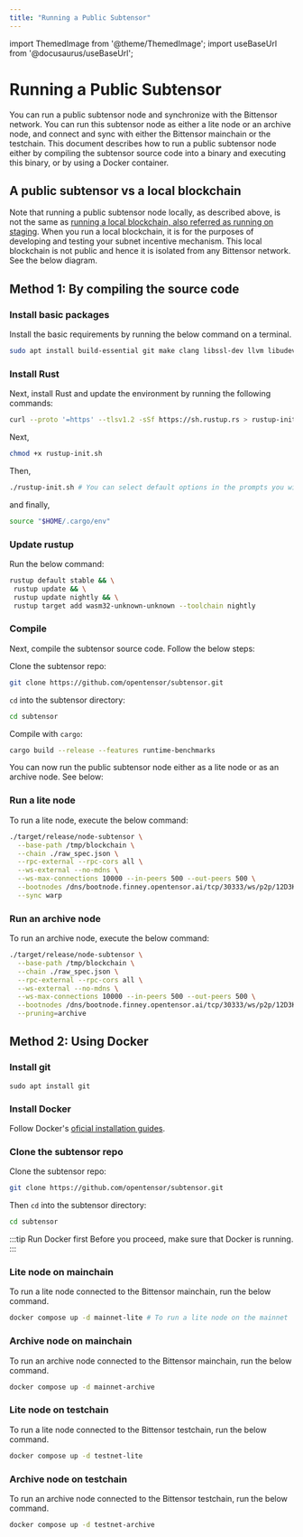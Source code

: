 ```yaml
---
title: "Running a Public Subtensor"
---
```

import ThemedImage from '@theme/ThemedImage';
import useBaseUrl from '@docusaurus/useBaseUrl';

# Running a Public Subtensor

You can run a public subtensor node and synchronize with the Bittensor network. You can run this subtensor node as either a lite node or an archive node, and connect and sync with either the Bittensor mainchain or the testchain. This document describes how to run a public subtensor node either by compiling the subtensor source code into a binary and executing this binary, or by using a Docker container.

## A public subtensor vs a local blockchain

Note that running a public subtensor node locally, as described above, is not the same as [running a local blockchain, also referred as running on staging](https://github.com/opentensor/bittensor-subnet-template/blob/main/docs/running_on_staging.md). When you run a local blockchain, it is for the purposes of developing and testing your subnet incentive mechanism. This local blockchain is not public and hence it is isolated from any Bittensor network. See the below diagram.

<center>
<ThemedImage
alt="Components of Incentive Mechanism"
sources={{
    light: useBaseUrl('/img/docs/local-subtensor.svg'),
    dark: useBaseUrl('/img/docs/dark-local-subtensor.svg'),
  }}
/>
</center>


## Method 1: By compiling the source code

### Install basic packages

Install the basic requirements by running the below command on a terminal.

```bash
sudo apt install build-essential git make clang libssl-dev llvm libudev-dev protobuf-compiler -y
```

### Install Rust

Next, install Rust and update the environment by running the following commands:

```bash
curl --proto '=https' --tlsv1.2 -sSf https://sh.rustup.rs > rustup-init.sh
```

Next,

```bash
chmod +x rustup-init.sh
```

Then,

```bash
./rustup-init.sh # You can select default options in the prompts you will be given
```

and finally,

```bash
source "$HOME/.cargo/env"
```

### Update rustup

Run the below command:

```bash
rustup default stable && \
 rustup update && \
 rustup update nightly && \
 rustup target add wasm32-unknown-unknown --toolchain nightly
```

### Compile 

Next, compile the subtensor source code. Follow the below steps:

Clone the subtensor repo:

```bash
git clone https://github.com/opentensor/subtensor.git
```

`cd` into the subtensor directory:

```bash
cd subtensor
```

Compile with `cargo`:

```bash
cargo build --release --features runtime-benchmarks
```

You can now run the public subtensor node either as a lite node or as an archive node. See below:

### Run a lite node

To run a lite node, execute the below command:

```bash
./target/release/node-subtensor \
  --base-path /tmp/blockchain \
  --chain ./raw_spec.json \
  --rpc-external --rpc-cors all \
  --ws-external --no-mdns \
  --ws-max-connections 10000 --in-peers 500 --out-peers 500 \
  --bootnodes /dns/bootnode.finney.opentensor.ai/tcp/30333/ws/p2p/12D3KooWRwbMb85RWnT8DSXSYMWQtuDwh4LJzndoRrTDotTR5gDC \
  --sync warp
``` 

### Run an archive node

To run an archive node, execute the below command:

```bash
./target/release/node-subtensor \
  --base-path /tmp/blockchain \
  --chain ./raw_spec.json \
  --rpc-external --rpc-cors all \
  --ws-external --no-mdns \
  --ws-max-connections 10000 --in-peers 500 --out-peers 500 \
  --bootnodes /dns/bootnode.finney.opentensor.ai/tcp/30333/ws/p2p/12D3KooWRwbMb85RWnT8DSXSYMWQtuDwh4LJzndoRrTDotTR5gDC \
  --pruning=archive
``` 


## Method 2: Using Docker

### Install git

`sudo apt install git`

### Install Docker

Follow Docker's [oficial installation guides](https://docs.docker.com/engine/install/).

### Clone the subtensor repo

Clone the subtensor repo:

```bash
git clone https://github.com/opentensor/subtensor.git
```

Then `cd` into the subtensor directory:

```bash
cd subtensor
```

:::tip Run Docker first
Before you proceed, make sure that Docker is running.
:::

### Lite node on mainchain

To run a lite node connected to the Bittensor mainchain, run the below command.

```bash
docker compose up -d mainnet-lite # To run a lite node on the mainnet
```

### Archive node on mainchain

To run an archive node connected to the Bittensor mainchain, run the below command.

```bash
docker compose up -d mainnet-archive
```

### Lite node on testchain

To run a lite node connected to the Bittensor testchain, run the below command.

```bash
docker compose up -d testnet-lite
```

### Archive node on testchain

To run an archive node connected to the Bittensor testchain, run the below command.

```bash
docker compose up -d testnet-archive
```



